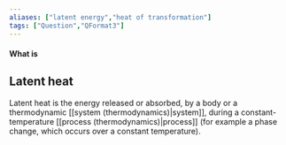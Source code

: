 ```yaml
---
aliases: ["latent energy","heat of transformation"]
tags: ["Question","QFormat3"]
---
```


#### What is
## Latent heat
Latent heat is the energy released or absorbed, by a body or a thermodynamic [[system (thermodynamics)|system]], during a constant-temperature [[process (thermodynamics)|process]] (for example a phase change, which occurs over a constant temperature).